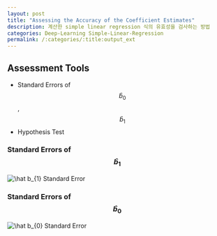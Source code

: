 ```yaml
---
layout: post
title: "Assessing the Accuracy of the Coefficient Estimates"
description: 계산한 simple linear regression 식의 유효성을 검사하는 방법
categories: Deep-Learning Simple-Linear-Regression
permalink: /:categories/:title:output_ext
---
```

<script
    src="https://cdnjs.cloudflare.com/ajax/libs/mathjax/2.7.0/MathJax.js?config=TeX-AMS-MML_HTMLorMML" type="text/javascript">
</script>

## Assessment Tools
- Standard Errors of $$\hat b_{0}$$, $$\hat b_{1}$$
- Hypothesis Test

### Standard Errors of $$\hat b_{1}$$
![$$\hat b_{1}$$ Standard Error]({{site.baseurl}}/assets/img/IMG_8302.JPG)


### Standard Errors of $$\hat b_{0}$$
![$$\hat b_{0}$$ Standard Error]({{site.baseurl}}/assets/img/IMG_8300.JPG)
